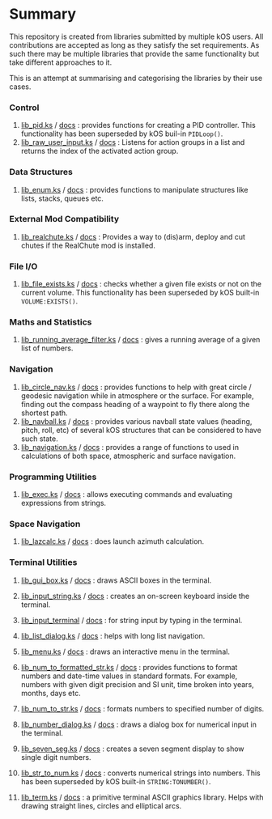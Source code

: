 # Summary
This repository is created from libraries submitted by multiple kOS users. All contributions are accepted as long as they satisfy the set requirements. As such there may be multiple libraries that provide the same functionality but take different approaches to it.

This is an attempt at summarising and categorising the libraries by their use cases.

### Control
1. [lib_pid.ks](https://github.com/KSP-KOS/KSLib/blob/master/library/lib_pid.ks) / [docs](https://github.com/KSP-KOS/KSLib/blob/master/doc/lib_pid.md) : provides functions for creating a PID controller. This functionality has been superseded by kOS buil-in `PIDLoop()`.
2. [lib_raw_user_input.ks](https://github.com/KSP-KOS/KSLib/blob/master/library/lib_raw_user_input.ks) / [docs](https://github.com/KSP-KOS/KSLib/blob/master/doc/lib_raw_user_input.md) : Listens for action groups in a list and returns the index of the activated action group.

### Data Structures
1. [lib_enum.ks](https://github.com/KSP-KOS/KSLib/blob/master/library/lib_enum.ks) / [docs](https://github.com/KSP-KOS/KSLib/blob/master/doc/lib_enum.md) : provides functions to manipulate structures like lists, stacks, queues etc.

### External Mod Compatibility
1. [lib_realchute.ks](https://github.com/KSP-KOS/KSLib/blob/master/library/lib_realchute.ks) / [docs](https://github.com/KSP-KOS/KSLib/blob/master/doc/lib_realchute.md) : Provides a way to (dis)arm, deploy and cut chutes if the RealChute mod is installed.

### File I/O
1. [lib_file_exists.ks](https://github.com/KSP-KOS/KSLib/blob/master/library/lib_file_exists.ks) / [docs](https://github.com/KSP-KOS/KSLib/blob/master/doc/lib_file_exists.md) : checks whether a given file exists or not on the current volume. This functionality has been superseded by kOS built-in `VOLUME:EXISTS()`.

### Maths and Statistics
1. [lib_running_average_filter.ks](https://github.com/KSP-KOS/KSLib/blob/master/library/lib_running_average_filter.ks) / [docs](https://github.com/KSP-KOS/KSLib/blob/master/doc/lib_running_average_filter.md) : gives a running average of a given list of numbers.

### Navigation
1. [lib_circle_nav.ks](https://github.com/KSP-KOS/KSLib/blob/master/library/lib_circle_nav.ks) / [docs](https://github.com/KSP-KOS/KSLib/blob/master/doc/lib_circle_nav.md) : provides functions to help with great circle / geodesic navigation while in atmosphere or the surface. For example, finding out the compass heading of a waypoint to fly there along the shortest path.
2. [lib_navball.ks](https://github.com/KSP-KOS/KSLib/blob/master/library/lib_navball.ks) / [docs](https://github.com/KSP-KOS/KSLib/blob/master/doc/lib_navball.md) : provides various navball state values (heading, pitch, roll, etc) of several kOS structures that can be considered to have such state.
3. [lib_navigation.ks](https://github.com/KSP-KOS/KSLib/blob/master/library/lib_navigation.ks) / [docs](https://github.com/KSP-KOS/KSLib/blob/master/doc/lib_navigation.md) : provides a range of functions to used in calculations of both space, atmospheric and surface navigation.

### Programming Utilities
1. [lib_exec.ks](https://github.com/KSP-KOS/KSLib/blob/master/library/lib_exec.ks) / [docs](https://github.com/KSP-KOS/KSLib/blob/master/doc/lib_exec.md) : allows executing commands and evaluating expressions from strings.

### Space Navigation
1. [lib_lazcalc.ks](https://github.com/KSP-KOS/KSLib/blob/master/library/lib_lazcalc.ks) / [docs](https://github.com/KSP-KOS/KSLib/blob/master/doc/lib_lazcalc.md) : does launch azimuth calculation.

### Terminal Utilities
1. [lib_gui_box.ks](https://github.com/KSP-KOS/KSLib/blob/master/library/lib_gui_box.ks) / [docs](https://github.com/KSP-KOS/KSLib/blob/master/doc/lib_gui_box.md) : draws ASCII boxes in the terminal.
2. [lib_input_string.ks](https://github.com/KSP-KOS/KSLib/blob/master/library/lib_input_string.ks) / [docs](https://github.com/KSP-KOS/KSLib/blob/master/doc/lib_input_string.md) : creates an on-screen keyboard inside the terminal.
3. [lib_input_terminal](https://github.com/KSP-KOS/KSLib/blob/master/library/lib_input_terminal.ks) / [docs](https://github.com/KSP-KOS/KSLib/blob/master/doc/lib_input_terminal.md) : for string input by typing in the terminal.

4. [lib_list_dialog.ks](https://github.com/KSP-KOS/KSLib/blob/master/library/lib_list_dialog.ks) / [docs](https://github.com/KSP-KOS/KSLib/blob/master/doc/lib_list_dialog.md) : helps with long list navigation.
5. [lib_menu.ks](https://github.com/KSP-KOS/KSLib/blob/master/library/lib_menu.ks) / [docs](https://github.com/KSP-KOS/KSLib/blob/master/doc/lib_menu.md) : draws an interactive menu in the terminal.
6. [lib_num_to_formatted_str.ks](https://github.com/KSP-KOS/KSLib/blob/master/library/lib_num_to_formatted_str.ks) / [docs](https://github.com/KSP-KOS/KSLib/blob/master/doc/lib_num_to_formatted_str.md) : provides functions to format numbers and date-time values in standard formats. For example, numbers with given digit precision and SI unit, time broken into years, months, days etc.
7. [lib_num_to_str.ks](https://github.com/KSP-KOS/KSLib/blob/master/library/lib_num_to_str.ks) / [docs](https://github.com/KSP-KOS/KSLib/blob/master/doc/lib_num_to_str.md) : formats numbers to specified number of digits.
8. [lib_number_dialog.ks](https://github.com/KSP-KOS/KSLib/blob/master/library/lib_number_dialog.ks) / [docs](https://github.com/KSP-KOS/KSLib/blob/master/doc/lib_number_dialog.md) : draws a dialog box for numerical input in the terminal.
9. [lib_seven_seg.ks](https://github.com/KSP-KOS/KSLib/blob/master/library/lib_seven_seg.ks) / [docs](https://github.com/KSP-KOS/KSLib/blob/master/doc/lib_seven_seg.md) : creates a seven segment display to show single digit numbers.
10. [lib_str_to_num.ks](https://github.com/KSP-KOS/KSLib/blob/master/library/lib_str_to_num.ks) / [docs](https://github.com/KSP-KOS/KSLib/blob/master/doc/lib_str_to_num.md) : converts numerical strings into numbers. This has been superseded by kOS built-in `STRING:TONUMBER()`.
11. [lib_term.ks](https://github.com/KSP-KOS/KSLib/blob/master/library/lib_term.ks) / [docs](https://github.com/KSP-KOS/KSLib/blob/master/doc/lib_term.md) : a primitive terminal ASCII graphics library. Helps with drawing straight lines, circles and elliptical arcs.
